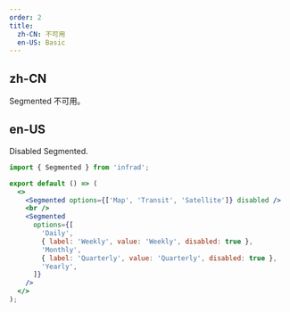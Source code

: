 ```yaml
---
order: 2
title:
  zh-CN: 不可用
  en-US: Basic
---
```


## zh-CN

Segmented 不可用。

## en-US

Disabled Segmented.

```jsx
import { Segmented } from 'infrad';

export default () => (
  <>
    <Segmented options={['Map', 'Transit', 'Satellite']} disabled />
    <br />
    <Segmented
      options={[
        'Daily',
        { label: 'Weekly', value: 'Weekly', disabled: true },
        'Monthly',
        { label: 'Quarterly', value: 'Quarterly', disabled: true },
        'Yearly',
      ]}
    />
  </>
);
```
